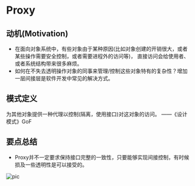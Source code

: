 # Proxy

## 动机(Motivation)
+ 在面向对象系统中，有些对象由于某种原因(比如对象创建的开销很大，或者某些操作需要安全控制，或者需要进程外的访问等)，
直接访问会给使用者、或者系统结构带来很多麻烦。
+ 如何在不失去透明操作对象的同事来管理/控制这些对象特有的复杂性？增加一层间接层是软件开发中常见的解决方式。

## 模式定义
为其他对象提供一种代理以控制(隔离，使用接口)对这对象的访问。
——《设计模式》GoF

## 要点总结
+ Proxy并不一定要求保持接口完整的一致性，只要能够实现间接控制，有时候损及一些透明性是可以接受的。

![pic](https://upload-images.jianshu.io/upload_images/4119448-80a49eec253fc0fc.png?imageMogr2/auto-orient/strip%7CimageView2/2/w/1000/format/webp)